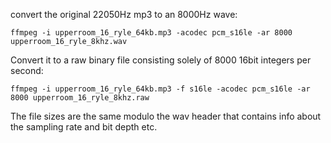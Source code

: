convert the original 22050Hz mp3 to an 8000Hz wave:

`ffmpeg -i upperroom_16_ryle_64kb.mp3 -acodec pcm_s16le -ar 8000 upperroom_16_ryle_8khz.wav`

Convert it to a raw binary file consisting solely of 8000 16bit integers per
second:

`ffmpeg -i upperroom_16_ryle_64kb.mp3 -f s16le -acodec pcm_s16le -ar 8000 upperroom_16_ryle_8khz.raw`

The file sizes are the same modulo the wav header that contains info about the
sampling rate and bit depth etc.
